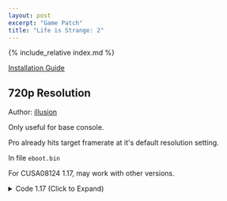 ```yaml
---
layout: post
excerpt: "Game Patch"
title: "Life is Strange: 2"
---
```


<!-- # {{ page.title }} -->

{% include_relative index.md %}

[Installation Guide](/install-instructions/)

## 720p Resolution

Author: [illusion](https://twitter.com/illusion0002)

Only useful for base console.

Pro already hits target framerate at it's default resolution setting.

In file `eboot.bin`

For CUSA08124 1.17, may work with other versions.

<details>
<summary>Code 1.17 (Click to Expand)</summary>

{% highlight none %}
# you aren't dreaming. compiller did generate the same code.

41 83 FC 01 C5 FA 10 18 7F 13

C7 00 81 55 85 42 C5 FA 10 18
{% endhighlight %}

</details>
